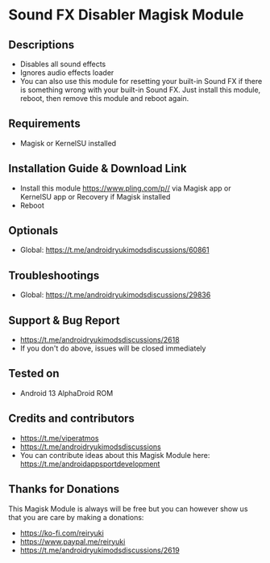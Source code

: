 # Sound FX Disabler Magisk Module

## Descriptions
- Disables all sound effects
- Ignores audio effects loader
- You can also use this module for resetting your built-in Sound FX if there is something wrong with your built-in Sound FX. Just install this module, reboot, then remove this module and reboot again.

## Requirements
- Magisk or KernelSU installed

## Installation Guide & Download Link
- Install this module https://www.pling.com/p// via Magisk app or KernelSU app or Recovery if Magisk installed
- Reboot

## Optionals
- Global: https://t.me/androidryukimodsdiscussions/60861

## Troubleshootings
- Global: https://t.me/androidryukimodsdiscussions/29836

## Support & Bug Report
- https://t.me/androidryukimodsdiscussions/2618
- If you don't do above, issues will be closed immediately

## Tested on
- Android 13 AlphaDroid ROM

## Credits and contributors
- https://t.me/viperatmos
- https://t.me/androidryukimodsdiscussions
- You can contribute ideas about this Magisk Module here: https://t.me/androidappsportdevelopment

## Thanks for Donations
This Magisk Module is always will be free but you can however show us that you are care by making a donations:
- https://ko-fi.com/reiryuki
- https://www.paypal.me/reiryuki
- https://t.me/androidryukimodsdiscussions/2619


